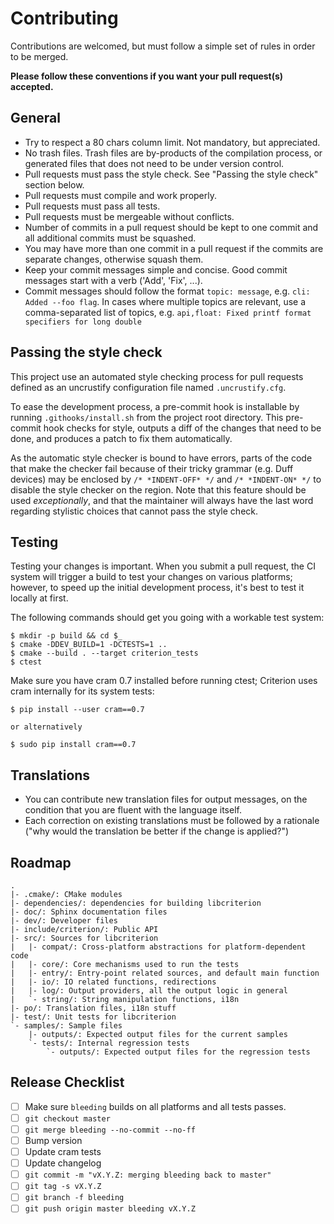 # Contributing

Contributions are welcomed, but must follow a simple set of rules in order to
be merged.

**Please follow these conventions if you want your pull request(s) accepted.**

## General

* Try to respect a 80 chars column limit. Not mandatory, but appreciated.
* No trash files. Trash files are by-products of the compilation process, or
  generated files that does not need to be under version control.
* Pull requests must pass the style check. See "Passing the style check" section below.
* Pull requests must compile and work properly.
* Pull requests must pass all tests.
* Pull requests must be mergeable without conflicts.
* Number of commits in a pull request should be kept to one commit and all
  additional commits must be squashed.
* You may have more than one commit in a pull request if the commits are
  separate changes, otherwise squash them.
* Keep your commit messages simple and concise. Good commit messages start
  with a verb ('Add', 'Fix', ...).
* Commit messages should follow the format `topic: message`, e.g. `cli: Added --foo flag`.
  In cases where multiple topics are relevant, use a comma-separated list of topics, e.g.
  `api,float: Fixed printf format specifiers for long double`

## Passing the style check

This project use an automated style checking process for pull requests defined as
an uncrustify configuration file named `.uncrustify.cfg`.

To ease the development process, a pre-commit hook is installable by running
`.githooks/install.sh` from the project root directory. This pre-commit hook
checks for style, outputs a diff of the changes that need to be done, and
produces a patch to fix them automatically.

As the automatic style checker is bound to have errors, parts of the code
that make the checker fail because of their tricky grammar (e.g. Duff devices)
may be enclosed by `/* *INDENT-OFF* */` and `/* *INDENT-ON* */` to disable
the style checker on the region. Note that this feature should be used
*exceptionally*, and that the maintainer will always have the last word regarding
stylistic choices that cannot pass the style check.

## Testing

Testing your changes is important. When you submit a pull request, the CI system
will trigger a build to test your changes on various platforms; however, to speed
up the initial development process, it's best to test it locally at first.

The following commands should get you going with a workable test system:

```
$ mkdir -p build && cd $_
$ cmake -DDEV_BUILD=1 -DCTESTS=1 ..
$ cmake --build . --target criterion_tests
$ ctest
```

Make sure you have cram 0.7 installed before running ctest; Criterion uses cram
internally for its system tests:

```
$ pip install --user cram==0.7

or alternatively

$ sudo pip install cram==0.7
```

## Translations

* You can contribute new translation files for output messages, on the
  condition that you are fluent with the language itself.
* Each correction on existing translations must be followed by a
  rationale ("why would the translation be better if the change is applied?")

## Roadmap

    .
    |- .cmake/: CMake modules
    |- dependencies/: dependencies for building libcriterion
    |- doc/: Sphinx documentation files
    |- dev/: Developer files
    |- include/criterion/: Public API
    |- src/: Sources for libcriterion
    |   |- compat/: Cross-platform abstractions for platform-dependent code
    |   |- core/: Core mechanisms used to run the tests
    |   |- entry/: Entry-point related sources, and default main function
    |   |- io/: IO related functions, redirections
    |   |- log/: Output providers, all the output logic in general
    |   `- string/: String manipulation functions, i18n
    |- po/: Translation files, i18n stuff
    |- test/: Unit tests for libcriterion
    `- samples/: Sample files
        |- outputs/: Expected output files for the current samples
        `- tests/: Internal regression tests
            `- outputs/: Expected output files for the regression tests

## Release Checklist

* [ ] Make sure `bleeding` builds on all platforms and all tests passes.
* [ ] `git checkout master`
* [ ] `git merge bleeding --no-commit --no-ff`
* [ ] Bump version
* [ ] Update cram tests
* [ ] Update changelog
* [ ] `git commit -m "vX.Y.Z: merging bleeding back to master"`
* [ ] `git tag -s vX.Y.Z`
* [ ] `git branch -f bleeding`
* [ ] `git push origin master bleeding vX.Y.Z`
